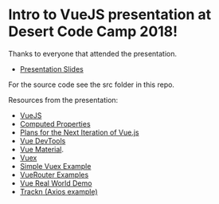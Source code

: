 # Intro to VueJS presentation at Desert Code Camp 2018!

Thanks to everyone that attended the presentation. 

* [Presentation Slides](https://docs.google.com/presentation/d/1zwwIfdRFQyy6B2P23cqcsVePxwj93uyF8ASc8deNk1k/edit?usp=sharing)

For the source code see the src folder in this repo.

Resources from the presentation:
* [VueJS](https://vuejs.org/)
* [Computed Properties](https://vuejs.org/v2/guide/computed.html)
* [Plans for the Next Iteration of Vue.js](https://medium.com/the-vue-point/plans-for-the-next-iteration-of-vue-js-777ffea6fabf)
* [Vue DevTools](https://github.com/vuejs/vue-devtools#vue-devtools)
* [Vue Material](https://vuematerial.io/). 
* [Vuex](https://vuex.vuejs.org/guide/)
* [Simple Vuex Example](https://jsfiddle.net/n9jmu5v7/1269/)
* [VueRouter Examples](https://github.com/vuejs/vue-router/tree/dev/examples)
* [Vue Real World Demo](https://github.com/gothinkster/vue-realworld-example-app)
* [Trackn (Axios example)](https://github.com/hattan/TracknDotNet/tree/master/src/Client/src)